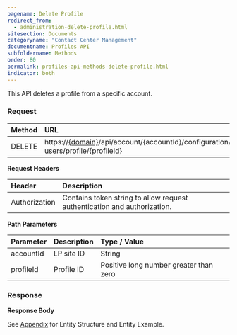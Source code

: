 ```yaml
---
pagename: Delete Profile
redirect_from:
  - administration-delete-profile.html
sitesection: Documents
categoryname: "Contact Center Management"
documentname: Profiles API
subfoldername: Methods
order: 80
permalink: profiles-api-methods-delete-profile.html
indicator: both
---
```


This API deletes a profile from a specific account.

### Request

| Method | URL|
 |:----- | :---- |
 |DELETE | https://[{domain}](/agent-domain-domain-api.html)/api/account/{accountId}/configuration/le-users/profile/{profileId} |

**Request Headers**

 |Header | Description |
 |:-------  | :------------- |
 |Authorization | Contains token string to allow request authentication and authorization. |

**Path Parameters**

 |Parameter|  Description | Type / Value |
 |:----------- | :-------------  |:------------- |
 |accountId | LP site ID  | String  |
 |profileId | Profile ID  | Positive long number greater than zero |

### Response

**Response Body**

See [Appendix](aadministration-profiles-appendix.html) for Entity Structure and Entity Example.
